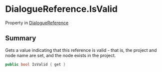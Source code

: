 # DialogueReference.IsValid

Property in [DialogueReference](/docs/api/csharp/yarn.unity.dialoguereference.md)

## Summary


Gets a value indicating that this reference is valid - that is, the
project and node name are set, and the node exists in the project.


```csharp
public bool IsValid { get }
```

